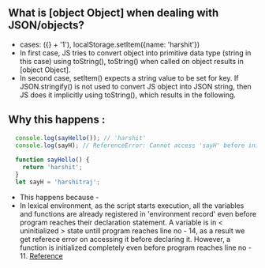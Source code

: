## What is [object Object] when dealing with JSON/objects?
- cases: ({} + '1'), localStorage.setItem({name: 'harshit'})
- In first case, JS tries to convert object into primitive data type (string in this case) using toString(), toString() when called on object results in [object Object].
- In second case, setItem() expects a string value to be set for key. If JSON.stringify() is not used to convert JS object into JSON string, then JS does it implicitly using toString(), which results in the following.

## Why this happens :
```javascript
  console.log(sayHello()); // 'harshit'
  console.log(sayH); // ReferenceError: Cannot access 'sayH' before initialization
  
  function sayHello() {
    return 'harshit';
  }
  let sayH = 'harshitraj';
```
* This happens because -
* In lexical environment, as the script starts execution, all the variables and functions are already registered in 'environment record' even before program reaches their declaration statement. A variable is in < uninitialized > state untill program reaches line no - 14, as a result we get referece error on accessing it before declaring it. However, a function is initialized completely even before program reaches line no - 11.
[Reference](https://javascript.info/closure#lexical-environment)
